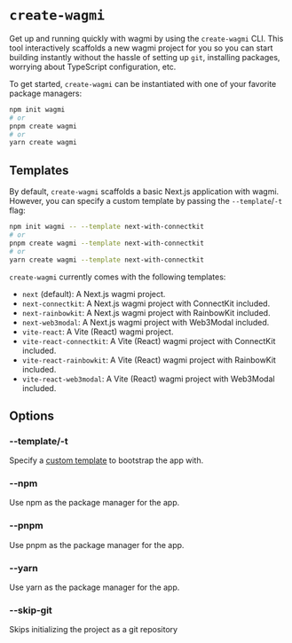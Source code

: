 # `create-wagmi`

Get up and running quickly with wagmi by using the `create-wagmi` CLI. This tool interactively scaffolds a new wagmi project for you so you can start building instantly without the hassle of setting up `git`, installing packages, worrying about TypeScript configuration, etc.

To get started, `create-wagmi` can be instantiated with one of your favorite package managers:

```bash
npm init wagmi
# or
pnpm create wagmi
# or
yarn create wagmi
```

## Templates

By default, `create-wagmi` scaffolds a basic Next.js application with wagmi. However, you can specify a custom template by passing the `--template`/`-t` flag:

```bash
npm init wagmi -- --template next-with-connectkit
# or
pnpm create wagmi --template next-with-connectkit
# or
yarn create wagmi --template next-with-connectkit
```

`create-wagmi` currently comes with the following templates:

- `next` (default): A Next.js wagmi project.
- `next-connectkit`: A Next.js wagmi project with ConnectKit included.
- `next-rainbowkit`: A Next.js wagmi project with RainbowKit included.
- `next-web3modal`: A Next.js wagmi project with Web3Modal included.
- `vite-react`: A Vite (React) wagmi project.
- `vite-react-connectkit`: A Vite (React) wagmi project with ConnectKit included.
- `vite-react-rainbowkit`: A Vite (React) wagmi project with RainbowKit included.
- `vite-react-web3modal`: A Vite (React) wagmi project with Web3Modal included.

## Options

### --template/-t

Specify a [custom template](#templates) to bootstrap the app with.

### --npm

Use npm as the package manager for the app.

### --pnpm

Use pnpm as the package manager for the app.

### --yarn

Use yarn as the package manager for the app.

### --skip-git

Skips initializing the project as a git repository
